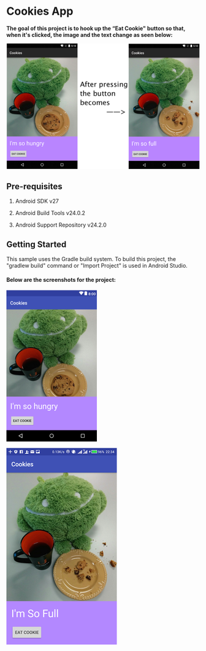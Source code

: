 
# Cookies App

**The goal of this project is to hook up the “Eat Cookie" button so that, when it's clicked, the image and the text change as seen below:**

![alt text](https://github.com/evamaina/Cookies/blob/master/app/src/main/res/drawable/cookies.png "Screenshot 1")


## Pre-requisites
1. Android SDK v27

2. Android Build Tools v24.0.2

3. Android Support Repository v24.2.0

## Getting Started

This sample uses the Gradle build system. To build this project, the "gradlew build" command or "Import Project" is used in Android Studio.

#### Below are the screenshots for the project:

![alt text](https://github.com/evamaina/Cookies/blob/master/app/src/main/res/drawable/before.png "Screenshot 2")

![alt text](https://github.com/evamaina/Cookies/blob/master/app/src/main/res/drawable/after.png "Screenshot 2") 

